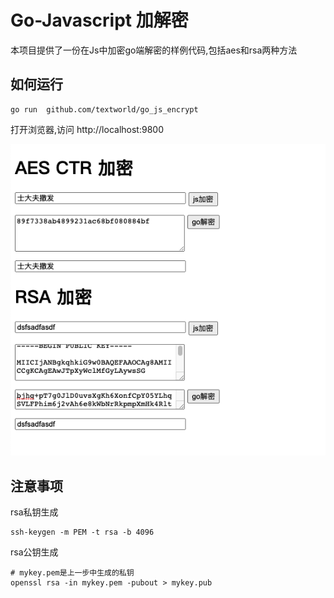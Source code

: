 # Go-Javascript 加解密

本项目提供了一份在Js中加密go端解密的样例代码,包括aes和rsa两种方法

## 如何运行
```
go run  github.com/textworld/go_js_encrypt
```

打开浏览器,访问 http://localhost:9800  

![example](example.png)

## 注意事项

rsa私钥生成  
```
ssh-keygen -m PEM -t rsa -b 4096
```

rsa公钥生成  
```
# mykey.pem是上一步中生成的私钥
openssl rsa -in mykey.pem -pubout > mykey.pub
```